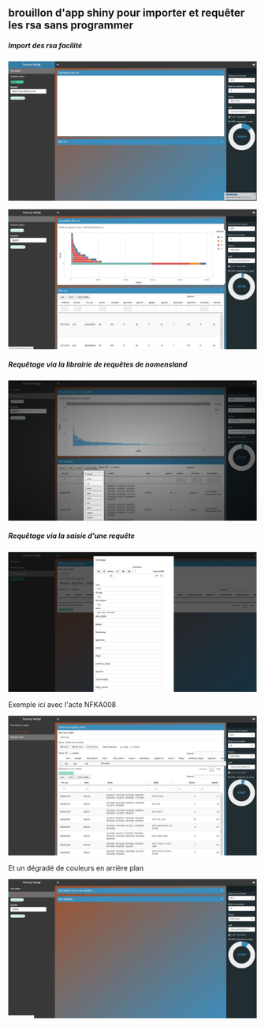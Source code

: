 ## brouillon d'app shiny pour importer et requêter les rsa sans programmer


##### Import des rsa facilité

![capture0](capture0.JPG)

![capture1](capture1.JPG)

##### Requêtage via la librairie de requêtes de nomensland
![capture2](capture2.JPG)

##### Requêtage via la saisie d'une requête
![capture4](capture4.JPG)

Exemple ici avec l'acte NFKA008

![capture5](capture5.JPG)

Et un dégradé de couleurs en arrière plan

![capture3](capture3.JPG)

